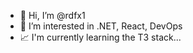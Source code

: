 - 👋 Hi, I’m @rdfx1
- 👀 I’m interested in .NET, React, DevOps
- 📈 I'm currently learning the T3 stack...

<!---
rdfx1/rdfx1 is a ✨ special ✨ repository because its `README.md` (this file) appears on your GitHub profile.
You can click the Preview link to take a look at your changes.
--->

